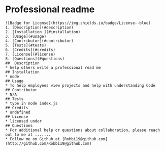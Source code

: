 # Professional readme

    ![Badge for License](https://img.shields.io/badge/License--blue)
    1. [Description](#description)
    2. [Installation ](#installation)
    3. [Usage](#usage)
    4. [Contributor](#contributor)
    5. [Tests](#tests)
    6. [Credits](#credits)
    7. [License](#license)
    8. [Questions](#questions)
    ##  Description
    * help others write a professional read me
    ## Installation
    * node
    ## Usage 
    * To help employees view projects and help with understanding Code
    ## Contributor 
    * N/A
    ## Tests
    * type in node index.js
    ## Credits
    * undefined
    ## License
    * licensed under 
    ## Questions
    * For additional help or questions about collaboration, please reach out to me at .......
    * Follow me on Github at [Robbi19@github.com] (http://github.com/Robbi19@github.com)